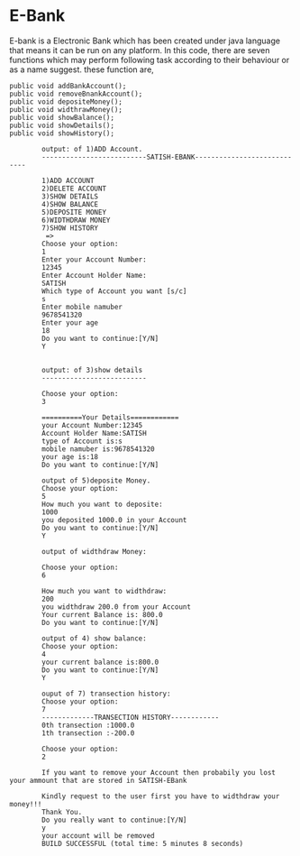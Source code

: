 # E-Bank
E-bank is a Electronic Bank which has been created under java language that means it can be run on any platform.
In this code, there are seven functions which may perform following task according to their behaviour or as a name suggest.
these function are,

    public void addBankAccount();
    public void removeBnankAccount();
    public void depositeMoney();
    public void widthrawMoney();
    public void showBalance();
    public void showDetails();
    public void showHistory();

            output: of 1)ADD Account.
            --------------------------SATISH-EBANK----------------------------

            1)ADD ACCOUNT
            2)DELETE ACCOUNT
            3)SHOW DETAILS
            4)SHOW BALANCE
            5)DEPOSITE MONEY
            6)WIDTHDRAW MONEY
            7)SHOW HISTORY
             =>
            Choose your option:
            1
            Enter your Account Number:
            12345
            Enter Account Holder Name:
            SATISH
            Which type of Account you want [s/c]
            s
            Enter mobile namuber
            9678541320
            Enter your age
            18
            Do you want to continue:[Y/N]
            Y


            output: of 3)show details
            --------------------------

            Choose your option:
            3

            ==========Your Details============ 
            your Account Number:12345
            Account Holder Name:SATISH
            type of Account is:s
            mobile namuber is:9678541320
            your age is:18
            Do you want to continue:[Y/N]

            output of 5)deposite Money.
            Choose your option:
            5
            How much you want to deposite:
            1000
            you deposited 1000.0 in your Account
            Do you want to continue:[Y/N]
            Y

            output of widthdraw Money:

            Choose your option:
            6

            How much you want to widthdraw: 
            200
            you widthdraw 200.0 from your Account
            Your current Balance is: 800.0
            Do you want to continue:[Y/N]

            output of 4) show balance:
            Choose your option:
            4
            your current balance is:800.0
            Do you want to continue:[Y/N]
            Y

            ouput of 7) transection history:
            Choose your option:
            7
            -------------TRANSECTION HISTORY------------
            0th transection :1000.0
            1th transection :-200.0

            Choose your option:
            2

            If you want to remove your Account then probabily you lost your ammount that are stored in SATISH-EBank

            Kindly request to the user first you have to widthdraw your money!!!
            Thank You.
            Do you really want to continue:[Y/N]
            y
            your account will be removed
            BUILD SUCCESSFUL (total time: 5 minutes 8 seconds)
